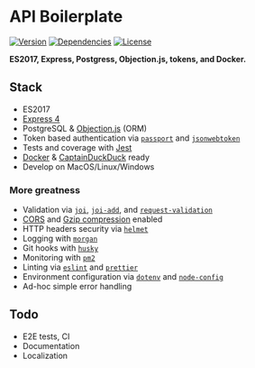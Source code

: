 # API Boilerplate

[![Version](https://img.shields.io/github/package-json/v/rafamel/rest-api-boilerplate.svg)](https://github.com/rafamel/rest-api-boilerplate) <!-- [![Build Status](https://travis-ci.org/rafamel/rest-api-boilerplate.svg)](https://travis-ci.org/rafamel/rest-api-boilerplate) [![Coverage](https://img.shields.io/coveralls/rafamel/rest-api-boilerplate.svg)](https://coveralls.io/github/rafamel/rest-api-boilerplate) --> [![Dependencies](https://david-dm.org/rafamel/rest-api-boilerplate/status.svg)](https://david-dm.org/rafamel/rest-api-boilerplate) [![License](https://img.shields.io/github/license/rafamel/rest-api-boilerplate.svg)](https://github.com/rafamel/rest-api-boilerplate/blob/master/LICENSE)

**ES2017, Express, Postgress, Objection.js, tokens, and Docker.**

## Stack

* ES2017
* [Express 4](https://expressjs.com/)
* PostgreSQL & [Objection.js](https://github.com/vincit/objection.js) (ORM)
* Token based authentication via [`passport`](http://passportjs.org/) and [`jsonwebtoken`](https://github.com/auth0/node-jsonwebtoken)
* Tests and coverage with [Jest](https://facebook.github.io/jest/)
* [Docker](https://www.docker.com/) & [CaptainDuckDuck](https://captainduckduck.com) ready
* Develop on MacOS/Linux/Windows

### More greatness

* Validation via [`joi`](https://github.com/hapijs/joi/), [`joi-add`](https://github.com/rafamel/joi-add), and [`request-validation`](https://github.com/rafamel/request-validation)
* [CORS](https://github.com/expressjs/cors) and [Gzip compression](https://github.com/expressjs/compression) enabled
* HTTP headers security via [`helmet`](https://github.com/helmetjs/helmet)
* Logging with [`morgan`](https://github.com/expressjs/morgan)
* Git hooks with [`husky`](https://github.com/typicode/husky)
* Monitoring with [`pm2`](https://github.com/Unitech/pm2)
* Linting via [`eslint`](https://eslint.org/) and [`prettier`](https://prettier.io/)
* Environment configuration via [`dotenv`](https://github.com/motdotla/dotenv) and [`node-config`](https://github.com/lorenwest/node-config)
* Ad-hoc simple error handling

## Todo

* E2E tests, CI
* Documentation
* Localization
